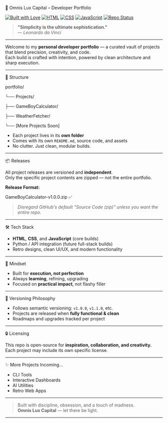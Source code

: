🚀 Omnis Lux Capital – Developer Portfolio

[![Built with Love](https://img.shields.io/badge/Built%20with-Love-red)](https://github.com/Omnis-Lux-Capital)
[![HTML](https://img.shields.io/badge/HTML-5-orange?logo=html5&logoColor=white)](#)
[![CSS](https://img.shields.io/badge/CSS-3-blue?logo=css3&logoColor=white)](#)
[![JavaScript](https://img.shields.io/badge/JavaScript-ES6-yellow?logo=javascript&logoColor=black)](#)
[![Repo Status](https://img.shields.io/badge/status-Actively%20Maintained-success)](#)

> **"Simplicity is the ultimate sophistication."**  
> — *Leonardo da Vinci*

---

Welcome to my **personal developer portfolio** — a curated vault of projects that blend precision, creativity, and code.  
Each build is crafted with intention, powered by clean architecture and sharp execution.

---

📁 Structure

portfolio/

└── Projects/

├── GameBoyCalculator/

├── WeatherFetcher/

└── [More Projects Soon]

- Each project lives in its **own folder**
- Comes with its own `README.md`, source code, and assets
- No clutter. Just clean, modular builds.

---

📦 Releases

All project releases are versioned and **independent**.  
Only the specific project contents are zipped — not the entire portfolio.

**Release Format:**

GameBoyCalculator-v1.0.0.zip ✅

> _Disregard GitHub's default "Source Code (zip)" unless you want the entire repo._

---

🛠️ Tech Stack

- **HTML**, **CSS**, and **JavaScript** (core builds)
- Python / API integration (future full-stack builds)
- Retro designs, clean UI/UX, and modern functionality

---

🧠 Mindset

- Built for **execution, not perfection**
- Always **learning**, refining, upgrading
- Focused on **practical impact**, not flashy filler

---

📌 Versioning Philosophy

- Follows semantic versioning: `v1.0.0`, `v1.1.0`, etc.
- Projects are released when **fully functional & clean**
- Roadmaps and upgrades tracked per project

---

🔒 Licensing

This repo is open-source for **inspiration, collaboration, and creativity.**  
Each project may include its own specific license.

---

✨ More Projects Incoming...

- CLI Tools
- Interactive Dashboards
- AI Utilities
- Retro Web Apps

---

> Built with discipline, obsession, and a touch of madness.  
> **Omnis Lux Capital** — let there be light.

---
